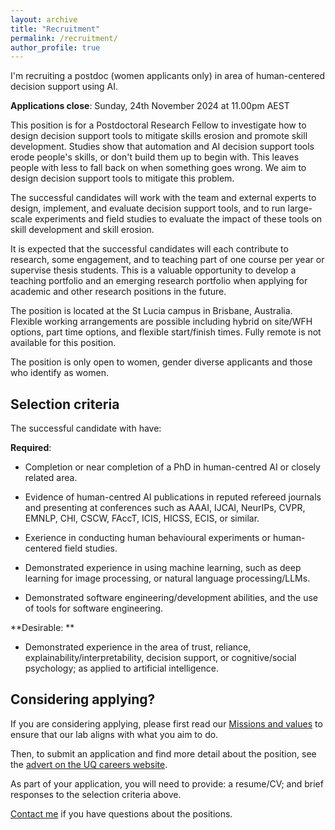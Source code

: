 ```yaml
---
layout: archive
title: "Recruitment"
permalink: /recruitment/
author_profile: true
---
```


I'm recruiting a postdoc (women applicants only) in area of human-centered decision support using AI.

**Applications close**: Sunday, 24th November 2024 at 11.00pm AEST

This position is for a Postdoctoral Research Fellow to investigate how to design decision support tools to mitigate skills erosion and promote skill development. Studies show that automation and AI decision support tools erode people's skills, or don't build them up to begin with. This leaves people with less to fall back on when something goes wrong. We aim to design decision support tools to mitigate this problem.

The successful candidates will work with the team and external experts to design, implement, and evaluate decision support tools, and to run large-scale experiments and field studies to evaluate the impact of these tools on skill development and skill erosion. 

It is expected that the successful candidates will each contribute to research, some engagement, and to teaching part of one course per year or supervise thesis students. This is a valuable opportunity to develop a teaching portfolio and an emerging research portfolio when applying for academic and other research positions in the future.

The position is located at the St Lucia campus in Brisbane, Australia. Flexible working arrangements are possible including hybrid on site/WFH options, part time options, and flexible start/finish times. Fully remote is not available for this position.

The position is only open to women, gender diverse applicants and those who identify as women.

## Selection criteria

The successful candidate with have:

**Required**:

* Completion or near completion of a PhD in human-centred AI or closely related area.

* Evidence of human-centred AI publications in reputed refereed journals and presenting at conferences such as AAAI, IJCAI, NeurIPs, CVPR, EMNLP, CHI, CSCW, FAccT, ICIS, HICSS, ECIS, or similar.

* Exerience in conducting human behavioural experiments or human-centered field studies.

* Demonstrated experience in using machine learning, such as deep learning for image processing, or natural language processing/LLMs.

* Demonstrated software engineering/development abilities, and the use of tools for software engineering.

**Desirable: **

* Demonstrated experience in the area of trust, reliance, explainability/interpretability, decision support, or cognitive/social psychology; as applied to artificial intelligence.

## Considering applying?

If you are considering applying, please first read our [Missions and values](/mission_and_values.md) to ensure that our lab aligns with what you aim to do.

Then, to submit an application and find more detail about the position, see the [advert on the UQ careers website](https://uq.wd3.myworkdayjobs.com/uqcareers/job/St-Lucia-Campus/Postdoctoral-Research-Fellow-in-Human-Factors-for-AI-Decision-Support_R-36189-1).

As part of your application, you will need to provide: a resume/CV; and brief responses to the selection criteria above.

[Contact me](mailto:timothy.miller@uq.edu.au) if you have questions about the positions.

